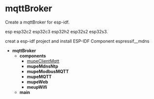 # mqttBroker

Create a mqttBroker for esp-idf.

esp esp32c2 esp32c3 esp32h2 esp32s2 esp32s3.

creat a esp-idf project and install ESP-IDF Component espressif__mdns



- __mqttBroker__
    - __components__
      - [mupeClientMqtt](../../mupeClientMqtt)
      - __mupeMdnsNtp__
      - __mupeModbusMQTT__
      - __mupeMQTT__
      - __mupeWeb__
      - __meupWifi__
    - __main__
 